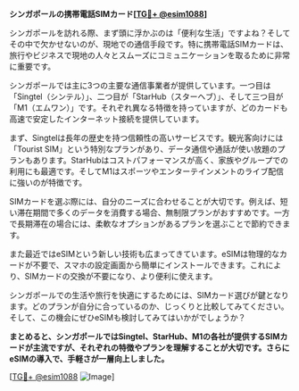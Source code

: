 **シンガポールの携帯電話SIMカード[[TG💪+ @esim1088](https://t.me/s/esim1088)]**

シンガポールを訪れる際、まず頭に浮かぶのは「便利な生活」ですよね？そしてその中で欠かせないのが、現地での通信手段です。特に携帯電話SIMカードは、旅行やビジネスで現地の人々とスムーズにコミュニケーションを取るために非常に重要です。

シンガポールでは主に3つの主要な通信事業者が提供しています。一つ目は「Singtel（シンテル）」、二つ目が「StarHub（スターヘブ）」、そして三つ目が「M1（エムワン）」です。それぞれ異なる特徴を持っていますが、どのカードも高速で安定したインターネット接続を提供しています。

まず、Singtelは長年の歴史を持つ信頼性の高いサービスです。観光客向けには「Tourist SIM」という特別なプランがあり、データ通信や通話が使い放題のプランもあります。StarHubはコストパフォーマンスが高く、家族やグループでの利用にも最適です。そしてM1はスポーツやエンターテインメントのライブ配信に強いのが特徴です。

SIMカードを選ぶ際には、自分のニーズに合わせることが大切です。例えば、短い滞在期間で多くのデータを消費する場合、無制限プランがおすすめです。一方で長期滞在の場合には、柔軟なオプションがあるプランを選ぶことで節約できます。

また最近ではeSIMという新しい技術も広まってきています。eSIMは物理的なカードが不要で、スマホの設定画面から簡単にインストールできます。これにより、SIMカードの交換が不要になり、より便利に使えます。

シンガポールでの生活や旅行を快適にするためには、SIMカード選びが鍵となります。どのプランが自分に合っているのか、じっくりと比較してみてください。そして、この機会にぜひeSIMも検討してみてはいかがでしょうか？

**まとめると、シンガポールではSingtel、StarHub、M1の各社が提供するSIMカードが主流ですが、それぞれの特徴やプランを理解することが大切です。さらにeSIMの導入で、手軽さが一層向上しました。**

[[TG💪+ @esim1088](https://t.me/s/esim1088) ![Image](https://i.postimg.cc/Y0z9fWf4/image.png)]